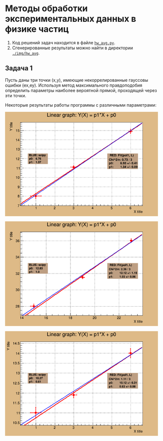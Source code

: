 # Методы обработки экспериментальных данных в физике частиц

1. Код решений задач находится в файле [```hw_avg.py```](https://github.com/shulga-alexey/monte-carlo/blob/main/hw_awg.py).
2. Сгенерированные результаты можно найти в директории [```./img/hw_avg```](https://github.com/shulga-alexey/monte-carlo/tree/main/img/hw_avg).

## Задача 1
Пусть даны три точки (x,y), имеющие некоррелированные гауссовы ошибки (ex,ey). Используя метод максимального правдоподобия определить параметры наиболее вероятной прямой, проходящей через эти точки.


Некоторые результаты работы программы c различными параметрами:

![](https://github.com/shulga-alexey/monte-carlo/blob/main/img/hw_avg/Task1_1.png)

![](https://github.com/shulga-alexey/monte-carlo/blob/main/img/hw_avg/Task1_2.png)

![](https://github.com/shulga-alexey/monte-carlo/blob/main/img/hw_avg/Task1_3.png)
